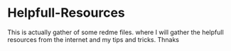 # Helpfull-Resources
This is actually gather of some redme files. where I will gather the helpfull resources from the internet and my tips and tricks. Thnaks
